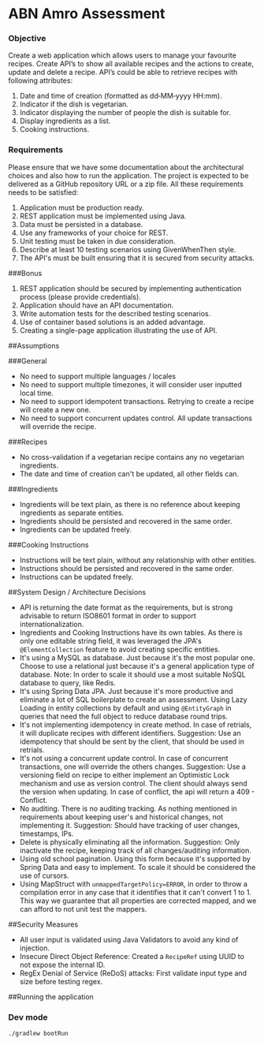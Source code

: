 # ABN Amro Assessment

### Objective
Create a web application which allows users to manage your favourite recipes.
Create API’s to show all available recipes and the actions to create, update and delete a recipe.
API’s could be able to retrieve recipes with following attributes:
1. Date and time of creation (formatted as dd‐MM‐yyyy HH:mm).
2. Indicator if the dish is vegetarian.
3. Indicator displaying the number of people the dish is suitable for.
4. Display ingredients as a list.
5. Cooking instructions.

### Requirements
   Please ensure that we have some documentation about the architectural choices and also how to
   run the application.
   The project is expected to be delivered as a GitHub repository URL or a zip file.
   All these requirements needs to be satisfied:
1. Application must be production ready.
2. REST application must be implemented using Java.
3. Data must be persisted in a database.
4. Use any frameworks of your choice for REST.
5. Unit testing must be taken in due consideration.
6. Describe at least 10 testing scenarios using GivenWhenThen style.
7. The API's must be built ensuring that it is secured from security attacks.

###Bonus
1. REST application should be secured by implementing authentication process (please provide
   credentials).
2. Application should have an API documentation.
3. Write automation tests for the described testing scenarios.
4. Use of container based solutions is an added advantage.
5. Creating a single-page application illustrating the use of API.

##Assumptions

###General
* No need to support multiple languages / locales
* No need to support multiple timezones, it will consider user inputted local time.
* No need to support idempotent transactions. Retrying to create a recipe will create a new one.
* No need to support concurrent updates control. All update transactions will override the recipe.

###Recipes
* No cross-validation if a vegetarian recipe contains any no vegetarian ingredients.
* The date and time of creation can't be updated, all other fields can.

###Ingredients
* Ingredients will be text plain, as there is no reference about keeping ingredients as separate entities.
* Ingredients should be persisted and recovered in the same order.
* Ingredients can be updated freely.

###Cooking Instructions
* Instructions will be text plain, without any relationship with other entities.
* Instructions should be persisted and recovered in the same order.
* Instructions can be updated freely.

##System Design / Architecture Decisions
* API is returning the date format as the requirements, but is strong advisable to return ISO8601 format in order to support internationalization.
* Ingredients and Cooking Instructions have its own tables. As there is only one editable string field, it was leveraged the JPA's `@ElementCollection` feature to avoid creating specific entities.
* It's using a MySQL as database. Just because it's the most popular one. Choose to use a relational just because it's a general application type of database.
  Note: In order to scale it should use a most suitable NoSQL database to query, like Redis.
* It's using Spring Data JPA. Just because it's more productive and eliminate a lot of SQL boilerplate to create an assessment. Using Lazy Loading in entity collections by default and using `@EntityGraph` in queries that need the full object to reduce database round trips. 
* It's not implementing idempotency in create method. In case of retrials, it will duplicate recipes with different identifiers.
  Suggestion: Use an idempotency that should be sent by the client, that should be used in retrials.
* It's not using a concurrent update control. In case of concurrent transactions, one will override the others changes.
  Suggestion: Use a versioning field on recipe to either implement an Optimistic Lock mechanism and use as version control. The client should always send the version when updating. In case of conflict, the api will return a 409 - Conflict.
* No auditing. There is no auditing tracking. As nothing mentioned in requirements about keeping user's and historical changes, not implementing it.
  Suggestion: Should have tracking of user changes, timestamps, IPs.
* Delete is physically eliminating all the information.
  Suggestion: Only inactivate the recipe, keeping track of all changes/auditing information.
* Using old school pagination. Using this form because it's supported by Spring Data and easy to implement. To scale it should be considered the use of cursors.
* Using MapStruct with `unmappedTargetPolicy=ERROR`, in order to throw a compilation error in any case that it identifies that it can't convert 1 to 1. This way we guarantee that all properties are corrected mapped, and we can afford to not unit test the mappers.

##Security Measures
* All user input is validated using Java Validators to avoid any kind of injection.
* Insecure Direct Object Reference: Created a `RecipeRef` using UUID to not expose the internal ID.
* RegEx Denial of Service (ReDoS) attacks: First validate input type and size before testing regex.

##Running the application
### Dev mode
```shell
./gradlew bootRun
```
